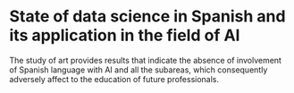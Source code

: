 # State of data science in Spanish  and its application in the field of AI
The study of art provides results that indicate the absence of involvement of Spanish language with AI and all the subareas, which consequently adversely affect to the education of future professionals.
